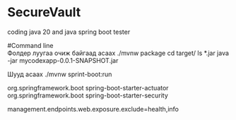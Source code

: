 # SecureVault
coding java 20 and java spring boot tester


#Command line  
Фолдер луугаа очиж байгаад асаах
./mvnw package
cd target/
 ls *.jar 
 java -jar mycodexapp-0.0.1-SNAPSHOT.jar

Шууд асаах
./mvnw sprint-boot:run

<!-- ADD support for spring boot actuator -->
<dependency>
	<groupId>org.springframework.boot</groupId>
	<artifactId>spring-boot-starter-actuator</artifactId>
</dependency>
<!-- ADD support for spring boot security -->
<dependency>
	<groupId>org.springframework.boot</groupId>
	<artifactId>spring-boot-starter-security</artifactId>
</dependency>

<!-- Resource Application Properties -->
management.endpoints.web.exposure.exclude=health,info
